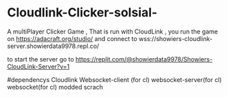 # Cloudlink-Clicker-solsial-
A multiPlayer Clicker Game , That is run with CloudLink , you run the game on https://adacraft.org/studio/ and connect to wss://showiers-cloudlink-server.showierdata9978.repl.co/

to start the server go to https://replit.com/@showierdata9978/Showiers-CloudLink-Server?v=1 

#dependencys 
Cloudlink 
Websocket-client (for cl)
websocket-server(for cl)
websocket(for cl)
modded scrach 
